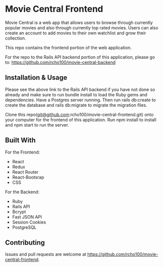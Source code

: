 # Movie Central Frontend

Movie Central is a web app that allows users to browse through currently popular movies and also through currently top rated movies. Users can also create an account to add movies to their own watchlist and grow their collection.

This repo contains the frontend portion of the web application.

For the repo to the Rails API backend portion of this application, please go to: https://github.com/rcho100/movie-central-backend

## Installation & Usage

Please see the above link to the Rails API backend if you have not done so already and make sure to run bundle install to load the Ruby gems and dependencies. Have a Postgres server running. Then run rails db:create to create the database and rails db:migrate to migrate the migration files.

Clone this repo(git@github.com:rcho100/movie-central-frontend.git) onto your computer for the frontend of this application.
Run npm install to install and npm start to run the server.

## Built With

For the Frontend:

- React
- Redux
- React Router
- React-Bootsrap
- CSS

For the Backend:

- Ruby
- Rails API
- Bcrypt
- Fast JSON API
- Session Cookies
- PostgreSQL

## Contributing

Issues and pull requests are welcome at https://github.com/rcho100/movie-central-frontend.